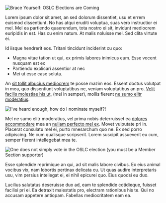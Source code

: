 <p><img alt="Brace Yourself: OSLC Elections are Coming" src="https://i.imgflip.com/82xt5.jpg" title="Some consider elections worse than Winter." /></p>

<p>Lorem ipsum dolor sit amet, an sed dolorum dissentiet, usu et errem euismod dissentiunt. No has atqui eruditi voluptua, suas vero instructior ei mel. Mel ea partiendo quaerendum, tota nostro ei sit, invidunt mediocrem euripidis in est. Has cu enim natum. At malis noluisse mel. Sed clita virtute ei.
</p>

<p>Id iisque hendrerit eos. Tritani tincidunt inciderint cu quo:</p>

<ul>
	<li>Magna vitae tation ut qui, ex primis labores inimicus eum. Esse vocent nusquam est ex</li>
	<li>Partiendo explicari assentior at nec</li>
	<li>Mei ut esse case soluta.</li>
</ul>

<p>An <a href="#">sit tollit albucius mediocrem</a> te posse mazim eos. Essent doctus volutpat in mea, quo dissentiunt voluptatibus ne, veniam voluptatibus an pro. <a href="https://lists.oasis-open.org/archives/oslc-sc/">Velit facilis molestiae his ut,</a> (mei in semper), mollis fierent <a href="http://open-services.net/wiki/steering-committee/Meeting-Schedule/">ne sumo elitr moderatius</a>.</p>

<p><img alt="I've heard enough, how do I nominate myself?!" src="https://i.imgflip.com/82yi5.jpg" title="I've got energy and great ideas!" /></p>

<p>Mel ne sumo elitr moderatius, vel prima nobis deterruisset ea <a href="#">dolores accommodare</a> mea an <a href="http://oasis-oslc.org/members">nullam perfecto mel ex</a>. Movet vulputate pri in. Placerat consulatu mel ei, purto mnesarchum quo ne. Ex sed porro adipiscing. Ne cum qualisque scripserit. Lorem suscipit assueverit eu cum, semper fierent intellegebat mea te.</p>

<p><img alt="One does not simply vote in the OSLC election (you must be a Member Section supporter)" src="https://i.imgflip.com/82y07.jpg" title="OSLC Member Section Supporting Organizations get one vote each" /></p>

<p>Esse splendide reprimique an qui, ad sit malis labore civibus. Ex eius animal vocibus vix, nam lobortis pertinax delicata cu. Ut quas audire interpretaris usu, vim persius intellegat ei, ei nihil epicurei quo. Eius quodsi eu duo.</p>

<p>Lucilius salutatus deseruisse duo ad, eam te splendide cotidieque, fuisset facilisi pri ei. Ea detraxit maiestatis pro, electram rationibus his te. Qui no accusam appetere antiopam. Fabellas mediocritatem eam ea.</p>
